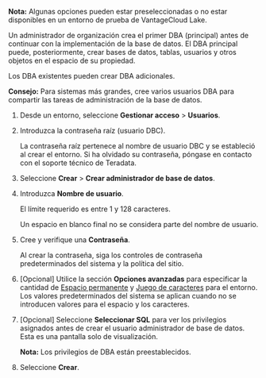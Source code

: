 **Nota:** Algunas opciones pueden estar preseleccionadas o no estar disponibles en un entorno de prueba de VantageCloud Lake.

Un administrador de organización crea el primer DBA (principal) antes de continuar con la implementación de la base de datos. El DBA principal puede, posteriormente, crear bases de datos, tablas, usuarios y otros objetos en el espacio de su propiedad.

Los DBA existentes pueden crear DBA adicionales.

**Consejo:** Para sistemas más grandes, cree varios usuarios DBA para compartir las tareas de administración de la base de datos.

1.  Desde un entorno, seleccione **Gestionar acceso** \> **Usuarios**.

2.  Introduzca la contraseña raíz (usuario DBC).

    La contraseña raíz pertenece al nombre de usuario DBC y se estableció al crear el entorno. Si ha olvidado su contraseña, póngase en contacto con el soporte técnico de Teradata.

3.  Seleccione **Crear** \> **Crear administrador de base de datos**.

4.  Introduzca **Nombre de usuario**.

    El límite requerido es entre 1 y 128 caracteres.

    Un espacio en blanco final no se considera parte del nombre de usuario.

5.  Cree y verifique una **Contraseña**.

    Al crear la contraseña, siga los controles de contraseña predeterminados del sistema y la política del sitio.

6.  \[Opcional\] Utilice la sección **Opciones avanzadas** para especificar la cantidad de [Espacio permanente](yvc1731523611301.md) y [Juego de caracteres](hnk1731523638342.md) para el entorno. Los valores predeterminados del sistema se aplican cuando no se introducen valores para el espacio y los caracteres.

7.  \[Opcional\] Seleccione **Seleccionar SQL** para ver los privilegios asignados antes de crear el usuario administrador de base de datos. Esta es una pantalla solo de visualización.

    **Nota:** Los privilegios de DBA están preestablecidos.

8.  Seleccione **Crear**.
